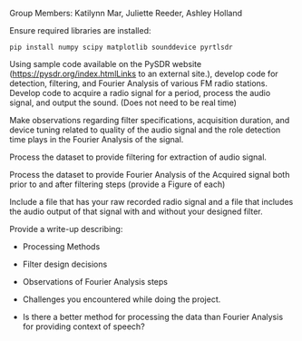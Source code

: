 Group Members: Katilynn Mar, Juliette Reeder, Ashley Holland

Ensure required libraries are installed: 

`pip install numpy scipy matplotlib sounddevice pyrtlsdr`

Using sample code available on the PySDR website (https://pysdr.org/index.htmlLinks to an external site.), develop code for detection, filtering, and Fourier Analysis of various FM radio stations. Develop code to acquire a radio signal for a period, process the audio signal, and output the sound. (Does not need to be real time)

Make observations regarding filter specifications, acquisition duration, and device tuning related to quality of the audio signal and the role detection time plays in the Fourier Analysis of the signal.

Process the dataset to provide filtering for extraction of audio signal.

Process the dataset to provide Fourier Analysis of the Acquired signal both prior to and after filtering steps (provide a Figure of each)

Include a file that has your raw recorded radio signal and a file that includes the audio output of that signal with and without your designed filter.



Provide a write-up describing:

- Processing Methods

- Filter design decisions
  
- Observations of Fourier Analysis steps
  
- Challenges you encountered while doing the project.
  
- Is there a better method for processing the data than Fourier Analysis for providing context of speech?
